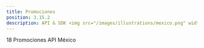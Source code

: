 ```yaml
---
title: Promociones
position: 3.15.2
description: API & SDK <img src="/images/illustrations/mexico.png" width="50">
---
```


18 Promociones API México
